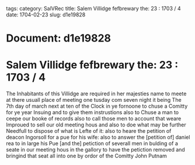 tags: 
category: SalVRec
title: Salem Villidge fefbrewary the: 23 : 1703 / 4
date: 1704-02-23
slug: d1e19828




# Document: d1e19828


# Salem Villidge fefbrewary the: 23 : 1703 / 4

The Inhabitants of this Villidge are required in her majesties name to meete at there usuall place of meeting one tusday com seven night it being The 7th day of march next at ten of the Clock in ye fornoone to chuse a Comitty for ye year Insuing and to give them instrustions also to Chuse a man to ceepe our booke of records also to call those men to account that weare Improued to sell our old meeting hous and also to doe what may be further Needfull to dispose of what is Lefte of it: also to heare the petition of deacon Ingorsoll for a pue for his wife: also to answer the [petition of] daniel rea to in large his Pue [and the] petiction of severall men in bulding of a seate in our meeting hous in the gallory to have the petiction removed and bringind that seat all into one by ordor of the Comitty John Putnam

